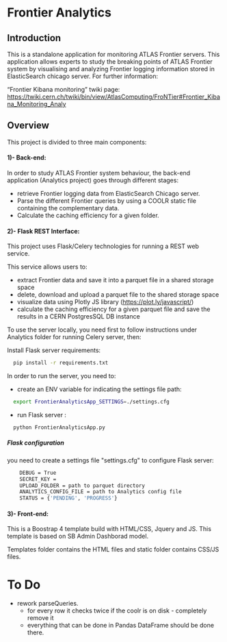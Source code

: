 # Frontier Analytics


## Introduction
This is a standalone application for monitoring ATLAS Frontier servers. This application allows experts to study the breaking points of ATLAS Frontier system by visualising and analyzing Frontier logging information stored in ElasticSearch chicago server.
For further information: 

“Frontier Kibana monitoring” twiki page: https://twiki.cern.ch/twiki/bin/view/AtlasComputing/FroNTier#Frontier_Kibana_Monitoring_Analy 

## Overview
This project is divided to three main components:

#### 1)- Back-end:
In order to study ATLAS Frontier system behaviour, the back-end application (Analytics project) goes through different stages:
- retrieve Frontier logging data from ElasticSearch Chicago server.
- Parse the different Frontier queries by using a COOLR static file containing the complementary data. 
- Calculate the caching efficiency for a given folder.

#### 2)- Flask REST Interface:
This project uses Flask/Celery technologies for running a REST web service. 

This service allows users to:
  - extract Frontier data and  save it into a parquet file in a shared storage space 
  - delete, download and upload a parquet file to the shared storage space 
  - visualize data using Plotly JS library (https://plot.ly/javascript/)
  - calculate the caching efficiency for a given parquet file and save the results in a CERN PostgresSQL DB instance 


To use the server locally, you need first to follow instructions under Analytics folder for running Celery server, then: 

Install Flask server requirements:

``` bash 
  pip install -r requirements.txt
``` 


In order to run the server, you need to:
  - create an ENV variable for indicating the settings file path:
``` bash
  export FrontierAnalyticsApp_SETTINGS=./settings.cfg
```
  - run Flask server :
``` bash
  python FrontierAnalyticsApp.py 
```

##### Flask configuration

you need to create a settings file "settings.cfg" to configure Flask server:

``` bash
    DEBUG = True
    SECRET_KEY = 
    UPLOAD_FOLDER = path to parquet directory
    ANALYTICS_CONFIG_FILE = path to Analytics config file
    STATUS = {'PENDING', 'PROGRESS'}

```


#### 3)- Front-end:
This is a Boostrap 4 template build with HTML/CSS, Jquery and JS. 
This template is based on SB Admin Dashborad model. 

Templates folder contains the HTML files and static folder contains CSS/JS files.



# To Do
* rework parseQueries.
   * for every row it checks twice if the coolr is on disk - completely remove it
   * everything that can be done in Pandas DataFrame should be done there.
